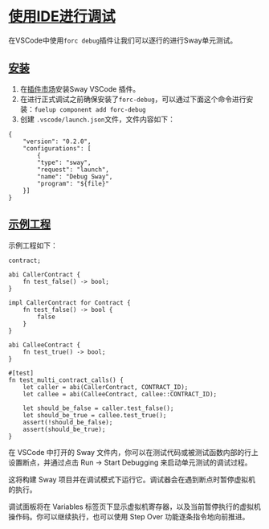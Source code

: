 # [使用IDE进行调试](https://docs.fuel.network/docs/sway/debugging/debugging_with_ide/#debugging-with-ide)

在VSCode中使用`forc debug`插件让我们可以逐行的进行Sway单元测试。

## [安装](https://docs.fuel.network/docs/sway/debugging/debugging_with_ide/#installation)

1. 在[插件市场](https://marketplace.visualstudio.com/items?itemName=FuelLabs.sway-vscode-plugin)安装Sway VSCode 插件。
2. 在进行正式调试之前确保安装了`forc-debug`，可以通过下面这个命令进行安装：`fuelup component add forc-debug`
3. 创建 `.vscode/launch.json`文件，文件内容如下：

```
{
    "version": "0.2.0",
    "configurations": [
        {
        "type": "sway",
        "request": "launch",
        "name": "Debug Sway",
        "program": "${file}"
    }]
}
```

## [示例工程](https://docs.fuel.network/docs/sway/debugging/debugging_with_ide/#an-example-project)

示例工程如下：

```
contract;
 
abi CallerContract {
    fn test_false() -> bool;
}
 
impl CallerContract for Contract {
    fn test_false() -> bool {
        false
    }
}
 
abi CalleeContract {
    fn test_true() -> bool;
}
 
#[test]
fn test_multi_contract_calls() {
    let caller = abi(CallerContract, CONTRACT_ID);
    let callee = abi(CalleeContract, callee::CONTRACT_ID);
 
    let should_be_false = caller.test_false();
    let should_be_true = callee.test_true();
    assert(!should_be_false);
    assert(should_be_true);
}
```

在 VSCode 中打开的 Sway 文件内，你可以在测试代码或被测试函数内部的行上设置断点，并通过点击 Run -> Start Debugging 来启动单元测试的调试过程。

这将构建 Sway 项目并在调试模式下运行它。调试器会在遇到断点时暂停虚拟机的执行。

调试面板将在 Variables 标签页下显示虚拟机寄存器，以及当前暂停执行的虚拟机操作码。你可以继续执行，也可以使用 Step Over 功能逐条指令地向前推进。